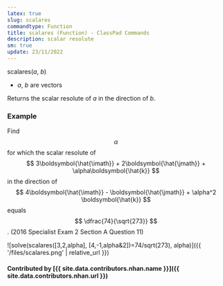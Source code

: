 ```yaml
---
latex: true
slug: scalares
commandtype: Function
title: scalares (Function) - ClassPad Commands
description: scalar resolute
sm: true
update: 23/11/2022
---
```


scalares(*a*, *b*)

- *a*, *b* are vectors

Returns the scalar resolute of *a* in the direction of *b*.

### Example

Find $$ \alpha $$ for which the scalar resolute of $$ 3\boldsymbol{\hat{\imath}} + 2\boldsymbol{\hat{\jmath}} + \alpha\boldsymbol{\hat{k}} $$ in the direction of
$$ 4\boldsymbol{\hat{\imath}} - \boldsymbol{\hat{\jmath}} + \alpha^2 \boldsymbol{\hat{k}} $$ equals $$ \dfrac{74}{\sqrt{273}} $$. (2016 Specialist Exam 2 Section A Question 11)

![solve(scalares([3,2,alpha], [4,-1,alpha&2])=74/sqrt(273), alpha)]({{ '/files/scalares.png' | relative_url }})

#### Contributed by [{{ site.data.contributors.nhan.name }}]({{ site.data.contributors.nhan.url }})